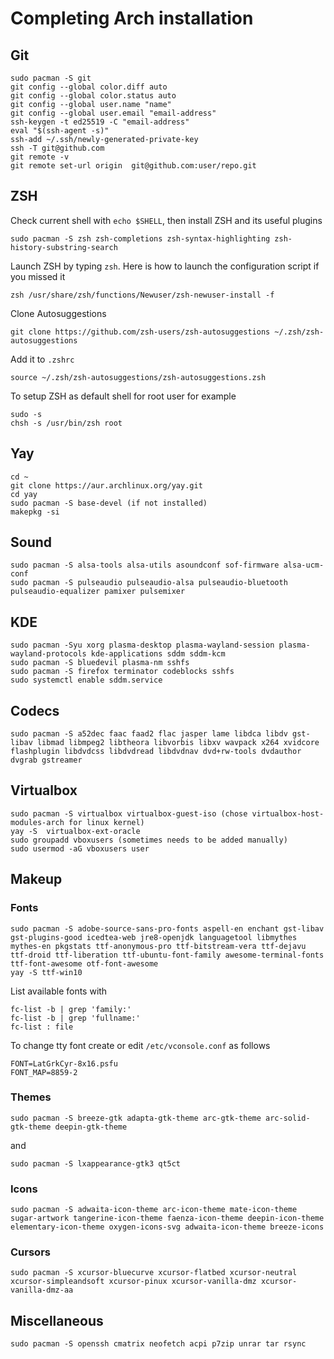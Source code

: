# Completing Arch installation
## Git
````console
sudo pacman -S git
git config --global color.diff auto
git config --global color.status auto
git config --global user.name "name"
git config --global user.email "email-address"
ssh-keygen -t ed25519 -C "email-address"
eval "$(ssh-agent -s)"
ssh-add ~/.ssh/newly-generated-private-key
ssh -T git@github.com
git remote -v
git remote set-url origin  git@github.com:user/repo.git
````
## ZSH
Check current shell with ``echo $SHELL``, then install ZSH and its useful plugins
````console
sudo pacman -S zsh zsh-completions zsh-syntax-highlighting zsh-history-substring-search
````
Launch ZSH by typing ``zsh``. Here is how to launch the configuration script if you missed it
````console
zsh /usr/share/zsh/functions/Newuser/zsh-newuser-install -f
````
Clone Autosuggestions
````console
git clone https://github.com/zsh-users/zsh-autosuggestions ~/.zsh/zsh-autosuggestions
````
Add it to `.zshrc`
````console
source ~/.zsh/zsh-autosuggestions/zsh-autosuggestions.zsh
````
To setup ZSH as default shell for root user for example
````console
sudo -s
chsh -s /usr/bin/zsh root
````
## Yay
````console
cd ~
git clone https://aur.archlinux.org/yay.git
cd yay
sudo pacman -S base-devel (if not installed)
makepkg -si
````
## Sound
````console
sudo pacman -S alsa-tools alsa-utils asoundconf sof-firmware alsa-ucm-conf
sudo pacman -S pulseaudio pulseaudio-alsa pulseaudio-bluetooth pulseaudio-equalizer pamixer pulsemixer
````
## KDE
````console
sudo pacman -Syu xorg plasma-desktop plasma-wayland-session plasma-wayland-protocols kde-applications sddm sddm-kcm
sudo pacman -S bluedevil plasma-nm sshfs
sudo pacman -S firefox terminator codeblocks sshfs
sudo systemctl enable sddm.service
````
## Codecs
````console
sudo pacman -S a52dec faac faad2 flac jasper lame libdca libdv gst-libav libmad libmpeg2 libtheora libvorbis libxv wavpack x264 xvidcore flashplugin libdvdcss libdvdread libdvdnav dvd+rw-tools dvdauthor dvgrab gstreamer
````
## Virtualbox
````console
sudo pacman -S virtualbox virtualbox-guest-iso (chose virtualbox-host-modules-arch for linux kernel)
yay -S  virtualbox-ext-oracle
sudo groupadd vboxusers (sometimes needs to be added manually)
sudo usermod -aG vboxusers user
````
## Makeup
### Fonts
````console
sudo pacman -S adobe-source-sans-pro-fonts aspell-en enchant gst-libav gst-plugins-good icedtea-web jre8-openjdk languagetool libmythes mythes-en pkgstats ttf-anonymous-pro ttf-bitstream-vera ttf-dejavu ttf-droid ttf-liberation ttf-ubuntu-font-family awesome-terminal-fonts ttf-font-awesome otf-font-awesome
yay -S ttf-win10
````
List available fonts with
````console
fc-list -b | grep 'family:'
fc-list -b | grep 'fullname:'
fc-list : file
````
To change tty font create or edit ``/etc/vconsole.conf`` as follows
````console
FONT=LatGrkCyr-8x16.psfu
FONT_MAP=8859-2
````
### Themes
````console
sudo pacman -S breeze-gtk adapta-gtk-theme arc-gtk-theme arc-solid-gtk-theme deepin-gtk-theme
````
and
````console
sudo pacman -S lxappearance-gtk3 qt5ct
````
### Icons
````console
sudo pacman -S adwaita-icon-theme arc-icon-theme mate-icon-theme sugar-artwork tangerine-icon-theme faenza-icon-theme deepin-icon-theme elementary-icon-theme oxygen-icons-svg adwaita-icon-theme breeze-icons
````
### Cursors
````console
sudo pacman -S xcursor-bluecurve xcursor-flatbed xcursor-neutral xcursor-simpleandsoft xcursor-pinux xcursor-vanilla-dmz xcursor-vanilla-dmz-aa
````
## Miscellaneous
````console
sudo pacman -S openssh cmatrix neofetch acpi p7zip unrar tar rsync
````
